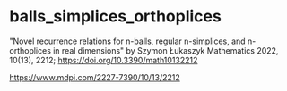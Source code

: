 # balls_simplices_orthoplices

"Novel recurrence relations for n-balls, regular n-simplices, and n-orthoplices in real  dimensions"
by Szymon Łukaszyk
Mathematics 2022, 10(13), 2212; https://doi.org/10.3390/math10132212

https://www.mdpi.com/2227-7390/10/13/2212
